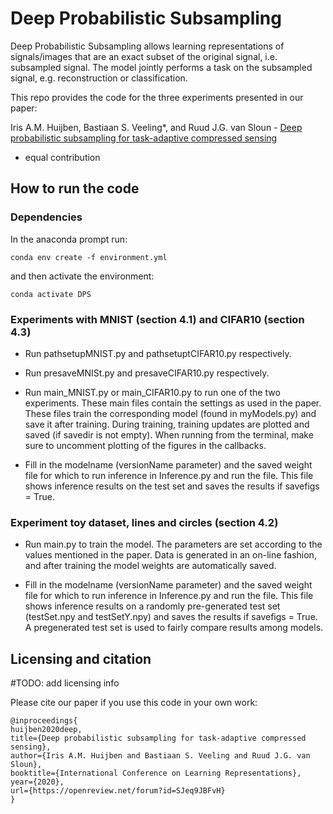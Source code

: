 # Deep Probabilistic Subsampling

Deep Probabilistic Subsampling allows learning representations of signals/images that are an exact subset of the original signal, i.e. subsampled signal.
The model jointly performs a task on the subsampled signal, e.g. reconstruction or classification. 


This repo provides the code for the three experiments presented in our paper:

Iris A.M. Huijben, Bastiaan S. Veeling*, and Ruud J.G. van Sloun - [Deep probabilistic subsampling for task-adaptive compressed sensing](https://openreview.net/forum?id=SJeq9JBFvH)

* equal contribution

## How to run the code

### Dependencies
In the anaconda prompt run:
```
conda env create -f environment.yml
```
and then activate the environment:
```
conda activate DPS
```

### Experiments with MNIST (section 4.1) and CIFAR10 (section 4.3)
- Run pathsetupMNIST.py and pathsetuptCIFAR10.py respectively.

- Run presaveMNISt.py and presaveCIFAR10.py respectively.

- Run main_MNIST.py or main_CIFAR10.py to run one of the two experiments. 
These main files contain the settings as used in the paper.
These files train the corresponding model (found in myModels.py) and save it after training.
During training, training updates are plotted and saved (if savedir is not empty). 
When running from the terminal, make sure to uncomment plotting of the figures in the callbacks.

- Fill in the modelname (versionName parameter) and the saved weight file for which to run inference in Inference.py and run the file.
This file shows inference results on the test set and saves the results if savefigs = True.


### Experiment toy dataset, lines and circles (section 4.2)
- Run main.py to train the model. 
The parameters are set according to the values mentioned in the paper.
Data is generated in an on-line fashion, and after training the model weights are automatically saved.

- Fill in the modelname (versionName parameter) and the saved weight file for which to run inference in Inference.py and run the file.
This file shows inference results on a randomly pre-generated test set (testSet.npy and testSetY.npy) and saves the results if savefigs = True.
A pregenerated test set is used to fairly compare results among models. 

## Licensing and citation
#TODO: add licensing info

Please cite our paper if you use this code in your own work:

```
@inproceedings{
huijben2020deep,
title={Deep probabilistic subsampling for task-adaptive compressed sensing},
author={Iris A.M. Huijben and Bastiaan S. Veeling and Ruud J.G. van Sloun},
booktitle={International Conference on Learning Representations},
year={2020},
url={https://openreview.net/forum?id=SJeq9JBFvH}
}
```